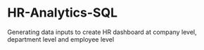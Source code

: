 # HR-Analytics-SQL
Generating data inputs to create HR dashboard at company level, department level and employee level
